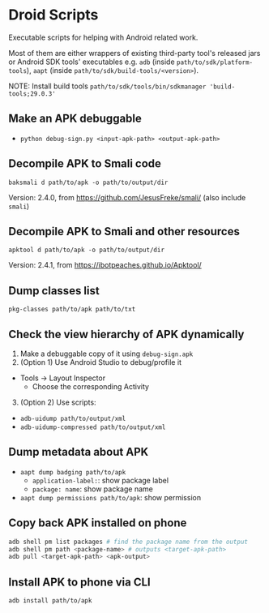 Droid Scripts
=====

Executable scripts for helping with Android related work.

Most of them are either wrappers of existing third-party tool's released jars or
Android SDK tools' executables e.g. `adb` (inside `path/to/sdk/platform-tools`),
`aapt` (inside `path/to/sdk/build-tools/<version>`).

NOTE: Install build tools
`path/to/sdk/tools/bin/sdkmanager 'build-tools;29.0.3'`


## Make an APK debuggable
- `python debug-sign.py <input-apk-path> <output-apk-path>`

## Decompile APK to Smali code

```
baksmali d path/to/apk -o path/to/output/dir
```

Version: 2.4.0, from https://github.com/JesusFreke/smali/ (also include `smali`)

## Decompile APK to Smali and other resources

```
apktool d path/to/apk -o path/to/output/dir
```

Version: 2.4.1, from https://ibotpeaches.github.io/Apktool/

## Dump classes list

```
pkg-classes path/to/apk path/to/txt
```

## Check the view hierarchy of APK dynamically

1. Make a debuggable copy of it using `debug-sign.apk`
2. (Option 1) Use Android Studio to debug/profile it
  - Tools -> Layout Inspector
      + Choose the corresponding Activity
3. (Option 2) Use scripts:
  -  `adb-uidump path/to/output/xml`
  -  `adb-uidump-compressed path/to/output/xml`

## Dump metadata about APK

- `aapt dump badging path/to/apk`
  - `application-label:`: show package label
  - `package: name`: show package name
- `aapt dump permissions path/to/apk`: show permission

## Copy back APK installed on phone

```bash
adb shell pm list packages # find the package name from the output
adb shell pm path <package-name> # outputs <target-apk-path>
adb pull <target-apk-path> <apk-output>
```

## Install APK to phone via CLI

```
adb install path/to/apk
```